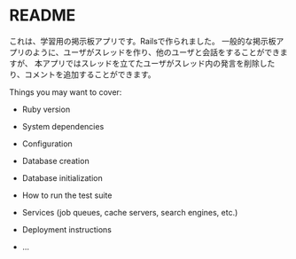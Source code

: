 # README

これは、学習用の掲示板アプリです。Railsで作られました。
一般的な掲示板アプリのように、ユーザがスレッドを作り、他のユーザと会話をすることができますが、
本アプリではスレッドを立てたユーザがスレッド内の発言を削除したり、コメントを追加することができます。

Things you may want to cover:

* Ruby version

* System dependencies

* Configuration

* Database creation

* Database initialization

* How to run the test suite

* Services (job queues, cache servers, search engines, etc.)

* Deployment instructions

* ...
